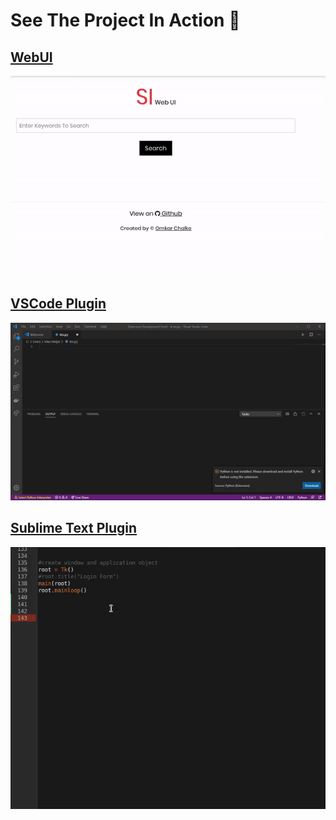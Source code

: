 # See The Project In Action :volcano:
## [WebUI](https://snip-index.herokuapp.com/)
![WebUI Demo](webui.gif)
## [VSCode Plugin](https://github.com/MeijerM1/vscode-snippet-index)
![Demo for VSCode](vscode.gif)
## [Sublime Text Plugin](https://github.com/omkarjc27/sublime-snipet-index)
![Demo for ST3](sublime.gif)
